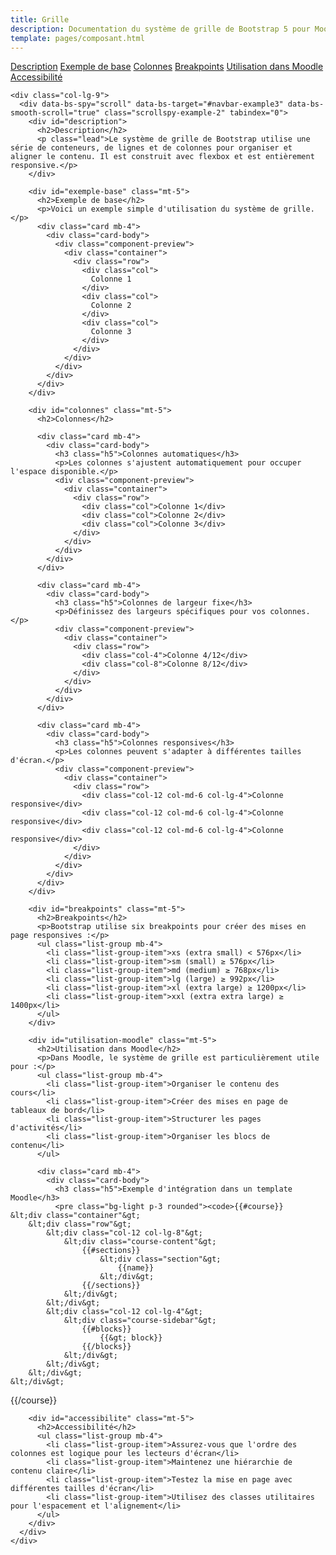 ```yaml
---
title: Grille
description: Documentation du système de grille de Bootstrap 5 pour Moodle
template: pages/composant.html
---
```


<div class="container py-4">
  <div class="row">
    <div class="col-lg-3">
      <nav id="navbar-example3" class="h-100 flex-column align-items-stretch pe-4 border-end">
        <nav class="nav nav-pills flex-column">
          <a class="nav-link" href="#description">Description</a>
          <a class="nav-link" href="#exemple-base">Exemple de base</a>
          <a class="nav-link" href="#colonnes">Colonnes</a>
          <a class="nav-link" href="#breakpoints">Breakpoints</a>
          <a class="nav-link" href="#utilisation-moodle">Utilisation dans Moodle</a>
          <a class="nav-link" href="#accessibilite">Accessibilité</a>
        </nav>
      </nav>
    </div>

    <div class="col-lg-9">
      <div data-bs-spy="scroll" data-bs-target="#navbar-example3" data-bs-smooth-scroll="true" class="scrollspy-example-2" tabindex="0">
        <div id="description">
          <h2>Description</h2>
          <p class="lead">Le système de grille de Bootstrap utilise une série de conteneurs, de lignes et de colonnes pour organiser et aligner le contenu. Il est construit avec flexbox et est entièrement responsive.</p>
        </div>

        <div id="exemple-base" class="mt-5">
          <h2>Exemple de base</h2>
          <p>Voici un exemple simple d'utilisation du système de grille.</p>
          <div class="card mb-4">
            <div class="card-body">
              <div class="component-preview">
                <div class="container">
                  <div class="row">
                    <div class="col">
                      Colonne 1
                    </div>
                    <div class="col">
                      Colonne 2
                    </div>
                    <div class="col">
                      Colonne 3
                    </div>
                  </div>
                </div>
              </div>
            </div>
          </div>
        </div>

        <div id="colonnes" class="mt-5">
          <h2>Colonnes</h2>

          <div class="card mb-4">
            <div class="card-body">
              <h3 class="h5">Colonnes automatiques</h3>
              <p>Les colonnes s'ajustent automatiquement pour occuper l'espace disponible.</p>
              <div class="component-preview">
                <div class="container">
                  <div class="row">
                    <div class="col">Colonne 1</div>
                    <div class="col">Colonne 2</div>
                    <div class="col">Colonne 3</div>
                  </div>
                </div>
              </div>
            </div>
          </div>

          <div class="card mb-4">
            <div class="card-body">
              <h3 class="h5">Colonnes de largeur fixe</h3>
              <p>Définissez des largeurs spécifiques pour vos colonnes.</p>
              <div class="component-preview">
                <div class="container">
                  <div class="row">
                    <div class="col-4">Colonne 4/12</div>
                    <div class="col-8">Colonne 8/12</div>
                  </div>
                </div>
              </div>
            </div>
          </div>

          <div class="card mb-4">
            <div class="card-body">
              <h3 class="h5">Colonnes responsives</h3>
              <p>Les colonnes peuvent s'adapter à différentes tailles d'écran.</p>
              <div class="component-preview">
                <div class="container">
                  <div class="row">
                    <div class="col-12 col-md-6 col-lg-4">Colonne responsive</div>
                    <div class="col-12 col-md-6 col-lg-4">Colonne responsive</div>
                    <div class="col-12 col-md-6 col-lg-4">Colonne responsive</div>
                  </div>
                </div>
              </div>
            </div>
          </div>
        </div>

        <div id="breakpoints" class="mt-5">
          <h2>Breakpoints</h2>
          <p>Bootstrap utilise six breakpoints pour créer des mises en page responsives :</p>
          <ul class="list-group mb-4">
            <li class="list-group-item">xs (extra small) < 576px</li>
            <li class="list-group-item">sm (small) ≥ 576px</li>
            <li class="list-group-item">md (medium) ≥ 768px</li>
            <li class="list-group-item">lg (large) ≥ 992px</li>
            <li class="list-group-item">xl (extra large) ≥ 1200px</li>
            <li class="list-group-item">xxl (extra extra large) ≥ 1400px</li>
          </ul>
        </div>

        <div id="utilisation-moodle" class="mt-5">
          <h2>Utilisation dans Moodle</h2>
          <p>Dans Moodle, le système de grille est particulièrement utile pour :</p>
          <ul class="list-group mb-4">
            <li class="list-group-item">Organiser le contenu des cours</li>
            <li class="list-group-item">Créer des mises en page de tableaux de bord</li>
            <li class="list-group-item">Structurer les pages d'activités</li>
            <li class="list-group-item">Organiser les blocs de contenu</li>
          </ul>

          <div class="card mb-4">
            <div class="card-body">
              <h3 class="h5">Exemple d'intégration dans un template Moodle</h3>
              <pre class="bg-light p-3 rounded"><code>{{#course}}
    &lt;div class="container"&gt;
        &lt;div class="row"&gt;
            &lt;div class="col-12 col-lg-8"&gt;
                &lt;div class="course-content"&gt;
                    {{#sections}}
                        &lt;div class="section"&gt;
                            {{name}}
                        &lt;/div&gt;
                    {{/sections}}
                &lt;/div&gt;
            &lt;/div&gt;
            &lt;div class="col-12 col-lg-4"&gt;
                &lt;div class="course-sidebar"&gt;
                    {{#blocks}}
                        {{&gt; block}}
                    {{/blocks}}
                &lt;/div&gt;
            &lt;/div&gt;
        &lt;/div&gt;
    &lt;/div&gt;
{{/course}}</code></pre>
            </div>
          </div>
        </div>

        <div id="accessibilite" class="mt-5">
          <h2>Accessibilité</h2>
          <ul class="list-group mb-4">
            <li class="list-group-item">Assurez-vous que l'ordre des colonnes est logique pour les lecteurs d'écran</li>
            <li class="list-group-item">Maintenez une hiérarchie de contenu claire</li>
            <li class="list-group-item">Testez la mise en page avec différentes tailles d'écran</li>
            <li class="list-group-item">Utilisez des classes utilitaires pour l'espacement et l'alignement</li>
          </ul>
        </div>
      </div>
    </div>
  </div>
</div>